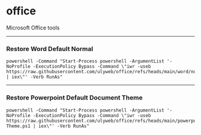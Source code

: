 # office
Microsoft Office tools

----

### Restore Word Default Normal

````
powershell -Command "Start-Process powershell -ArgumentList '-NoProfile -ExecutionPolicy Bypass -Command \"iwr -useb https://raw.githubusercontent.com/ulyweb/office/refs/heads/main/word/normal.ps1 | iex\"' -Verb RunAs"
````

----

### Restore Powerpoint Default Document Theme

````
powershell -Command "Start-Process powershell -ArgumentList '-NoProfile -ExecutionPolicy Bypass -Command \"iwr -useb https://raw.githubusercontent.com/ulyweb/office/refs/heads/main/powerpoint/Default-Theme.ps1 | iex\"' -Verb RunAs"
````
